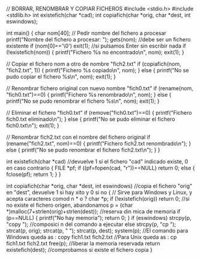 // BORRAR, RENOMBRAR Y COPIAR FICHEROS
#include <stdio.h>
#include <stdlib.h>
int existefich(char *cad);
int copiafich(char *orig, char *dest, int eswindows);

int main()
{
  char nom[40];
  // Pedir nombre del fichero a procesar
  printf("Nombre del fichero a procesar: "); gets(nom);  //debe ser un fichero existente
  if (nom[0]=='\0') exit(1);   //si pulsamos Enter sin escribir nada
  if (!existefich(nom)) { printf("Fichero %s no encontrado\n", nom); exit(1); }

  // Copiar el fichero nom a otro de nombre "fich2.txt"
  if (copiafich(nom, "fich2.txt", 1)) { printf("Fichero %s copiado\n", nom); }
  else { printf("No se pudo copiar el fichero %s\n", nom); exit(1); }

  // Renombrar fichero original con nuevo nombre "fich0.txt"
  if (rename(nom, "fich0.txt")==0) { printf("Fichero %s renombrado\n", nom); }
  else { printf("No se pudo renombrar el fichero %s\n", nom); exit(1); }

  // Eliminar el fichero "fich0.txt"
  if (remove("fich0.txt")==0) { printf("Fichero fich0.txt eliminado\n"); }
  else { printf("No se pudo eliminar el fichero fich0.txt\n"); exit(1); }

  // Renombrar fich2.txt con el nombre del fichero original
  if (rename("fich2.txt", nom)==0) { printf("Fichero fich2.txt renombrado\n"); }
  else { printf("No se pudo renombrar el fichero fich2.txt\n"); }
}

int existefich(char *cad)  //devuelve 1 si el fichero "cad" indicado existe, 0 en caso contrario
{
  FILE *pf;
  if ((pf=fopen(cad, "r"))==NULL) return 0;
  else { fclose(pf); return 1; }
}

int copiafich(char *orig, char *dest, int eswindows)   //copia el fichero "orig" en "dest", devuelve 1 si hay  xito y 0 si no
{					// Sirve para Windows y Linux, y acepta caracteres comod n  * o ?
  char *p;
  if (!existefich(orig)) return 0;      //si no existe el fichero origen, abandonamos
  p = (char *)malloc(7+strlen(orig)+strlen(dest));     //reserva din mica de memoria
  if (p==NULL) { printf("No hay memoria"); return 0; }
  if (eswindows) strcpy(p, "copy ");   	//composici n del comando a ejecutar
  else strcpy(p, "cp ");
  strcat(p, orig); strcat(p, " "); strcat(p, dest);
  system(p);       //El comando para Windows queda as :  copy fich1.txt fich2.txt
                   //Para Unix queda as :                cp fich1.txt fich2.txt
  free(p);         //liberar la memoria reservada
  return existefich(dest);  //comprobamos si existe el fichero copia
}
